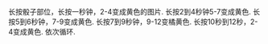 长按骰子部位，长按一秒钟，2-4变成黄色的图片.
长按2到4秒钟5-7变成黄色.
长按5到6秒钟，7-9变成黄色.
长按7到9秒钟，9-12变橘黄色.
长按10秒到12秒，2-4变成黄色.
依次循环.
